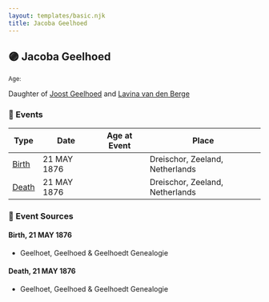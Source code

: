 ```yaml
---
layout: templates/basic.njk
title: Jacoba Geelhoed
---
```

## 🟣 Jacoba Geelhoed
<small>Age: </small>

Daughter of [Joost Geelhoed](/people/7/73673934) and [Lavina van den Berge](/people/7/71558365)

### 📆 Events

Type | Date | Age at Event | Place
------ | ------ | ------ | ------
[Birth](#event-event-2) | 21 MAY 1876 |  | Dreischor, Zeeland, Netherlands
[Death](#event-event-3) | 21 MAY 1876 |  | Dreischor, Zeeland, Netherlands

### 📰 Event Sources

#### <a id="event-event-2"></a> Birth, 21 MAY 1876
* Geelhoet, Geelhoed & Geelhoedt Genealogie

#### <a id="event-event-3"></a> Death, 21 MAY 1876
* Geelhoet, Geelhoed & Geelhoedt Genealogie